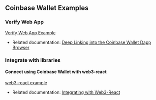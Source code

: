 Coinbase Wallet Examples
--

### Verify Web App
[Verify Web App Example](verify-webapp/)
- Related documentation: [Deep Linking into the Coinbase Wallet Dapp Browser](https://docs.cloud.coinbase.com/wallet-sdk/docs/deep-link-into-dapp-browser)

### Integrate with libraries
#### Connect using Coinbase Wallet with web3-react
[web3-react example](web3-react-demo/)
- Related documentation: [Integrating with Web3-React](https://docs.cloud.coinbase.com/wallet-sdk/docs/web3-react)